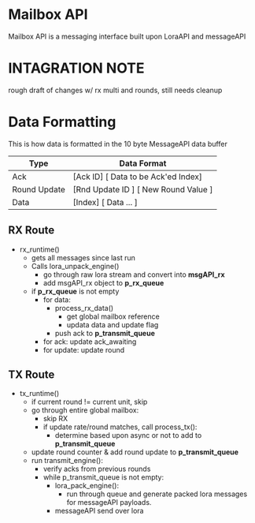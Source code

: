 # Mailbox API
Mailbox API is a messaging interface built upon LoraAPI and messageAPI


# INTAGRATION NOTE

rough draft of changes w/ rx multi and rounds, still needs cleanup

# Data Formatting
This is how data is formatted in the 10 byte MessageAPI data buffer

| Type | Data Format|
| --- | --- |
| Ack  | [Ack ID] [ Data to be Ack'ed Index] |
| Round Update  | [Rnd Update ID ] [ New Round Value ] |
| Data | [Index] [ Data ... ]  |

## RX Route
- rx_runtime() 
    - gets all messages since last run
    - Calls lora_unpack_engine()
        - go through raw lora stream and convert into __msgAPI_rx__
        - add msgAPI_rx object to __p_rx_queue__
    - if __p_rx_queue__ is not empty
        - for data: 
            - process_rx_data()
                - get global mailbox reference
                - updata data and update flag
            - push ack to __p_transmit_queue__
        - for ack: update ack_awaiting
        - for update: update round 
## TX Route
- tx_runtime()
    - if current round != current unit, skip
    - go through entire global mailbox:
        - skip RX
        - if update rate/round matches, call process_tx():
            - determine based upon async or not to add to __p_transmit_queue__
    - update round counter & add round update to __p_transmit_queue__
    - run transmit_engine():
        - verify acks from previous rounds
        - while p_transmit_queue is not empty:
            - lora_pack_engine():
                - run through queue and generate packed lora messages for messageAPI payloads. 
            - messageAPI send over lora



# 